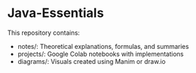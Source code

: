# Java-Essentials

This repository contains:
- notes/: Theoretical explanations, formulas, and summaries
- projects/: Google Colab notebooks with implementations
- diagrams/: Visuals created using Manim or draw.io

